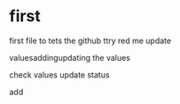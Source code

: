 # first
first file
to tets the github
ttry red me
update

valuesaddingupdating 
the values

check
values update
status 

add
